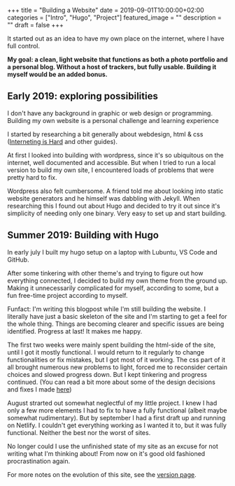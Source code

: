 +++
title =  "Building a Website"
date = 2019-09-01T10:00:00+02:00
categories = ["Intro", "Hugo", "Project"]
featured_image = ""
description = ""
draft = false
+++

It started out as an idea to have my own place on the internet, where I have full control.

**My goal: a clean, light website that functions as both a photo portfolio and a personal blog. Without a host of trackers, but fully usable. Building it myself would be an added bonus.**

<!--more-->

## Early 2019: exploring possibilities

I don't have any background in graphic or web design or programming. Building my own website is a personal challenge and learning experience 

I started by researching a bit generally about webdesign, html & css ([Interneting is Hard](https://internetingishard.com/) and other guides). 

At first I looked into building with wordpress, since it's so ubiquitous on the internet, well documented and accessible. But when I tried to run a local version to build my own site, I encountered loads of problems that were pretty hard to fix.

Wordpress also felt cumbersome. A friend told me about looking into static website generators and he himself was dabbling with Jekyll. When researching this I found out about Hugo and decided to try it out since it's simplicity of needing only one binary. Very easy to set up and start building.

## Summer 2019: Building with Hugo

In early july I built my hugo setup on a laptop with Lubuntu, VS Code and GitHub. 

After some tinkering with other theme's and trying to figure out how everything connected, I decided to build my own theme from the ground up. Making it unnecessarily complicated for myself, according to some, but a fun free-time project according to myself. 

Funfact: I'm writing this blogpost while I'm still building the website. I literally have just a basic skeleton of the site and I'm starting to get a feel for the whole thing. Things are becoming clearer and specific issues are being identified. Progress at last! It makes me happy.

The first two weeks were mainly spent building the html-side of the site, until I got it mostly functional. I would return to it regularly to change functionalities or fix mistakes, but I got most of it working. The css part of it all brought numerous new problems to light, forced me to reconsider certain choices and slowed progress down. But I kept tinkering and progress continued. (You can read a bit more about some of the design decisions and fixes I made [here](/blog/2019/07/solving-the-code/))

August strarted out somewhat neglectful of my little project. I knew I had only a few more elements I had to fix to have a fully functional (albeit maybe somewhat rudimentary). But by september I had a first draft up and running on Netlify. I couldn't get everything working as I wanted it to, but it was fully functional. Neither the best nor the worst of sites.

No longer could I use the unfinished state of my site as an excuse for not writing what I'm thinking about! From now on it's good old fashioned procrastination again.

For more notes on the evolution of this site, see the [version page](/version).